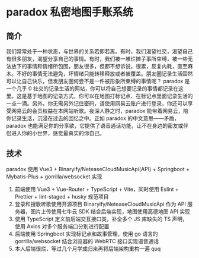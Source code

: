 # paradox 私密地图手账系统

## 简介

我们常常处于一种状态，与世界的关系若即若离。有时，我们渴望社交，渴望自己有很多朋友，渴望分享自己的事情。有时，我们被一堆烂摊子事所束缚，被一些无法放下的事情和情绪所包围，朋友很多，但都不想诉说，很累，反复内耗，直至麻木。不好的事情无法避免，坏情绪只能转移释放或者被覆盖。朋友圈记录生活固然可以让自己快乐，但发朋友圈何尝不是一件被形象所束缚的事情呢？
paradox 是一个几乎 0 社交的记录生活的网站，你可以将自己想要记录的事情都记录在这里。这是基于地图的记录方式，你可以在地图打标记点、在标记点里面记录生活的一点一滴。另外，你无需另外记住密码，请使用网易云账户进行登录，你还可以享受网易云的会员权益在本网站听歌。夜深人静之时，paradox 能带着网易云，陪你记录生活，沉浸在过去的回忆之中。正如 paradox 的中文意思——矛盾，paradox 也能满足你的分享欲，它提供了语音通话功能，让不在身边的密友或伴侣进入你的小世界，感觉最真实的你自己。

## 技术

paradox 使用 Vue3 + Binaryify/NeteaseCloudMusicApi(API) + Springboot + Mybatis-Plus + gorrilla/websocket 实现

1. 前端使用 Vue3 + Vue-Router + TypeScript + Vite，同时使用 Eslint + Prettier + lint-staged + husky 规范项目
2. 登录和搜歌听歌使用开源项目 Binaryify/NeteaseCloudMusicApi 作为 API 服务器，图片上传使用七牛云 SDK 结合后端实现，地图使用高德地图 API 实现
3. 使用 TypeScript 定义前后端交互接口类，补全多个 JS 库缺失的 TS 声明，使用 Axios 对多个服务端口分别进行配置
4. 后端使用 Springboot 实现标记点和故事管理，使用 go 语言的 gorrilla/websocket 结合浏览器的 WebRTC 接口实现语音通话
5. 本人后端很烂，等过几个月学成归来再将后端架构重构一遍 quq
